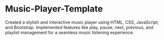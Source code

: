 # Music-Player-Template
Created a stylish and interactive music player using HTML, CSS, JavaScript, and Bootstrap. Implemented features like play, pause, next, previous, and playlist management for a seamless music listening experience.
